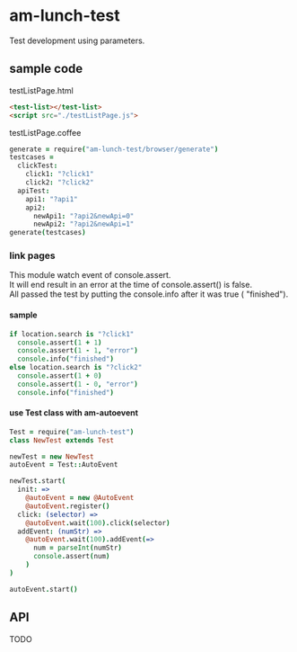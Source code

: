 # am-lunch-test
Test development using parameters.


## sample code

testListPage.html
```html
<test-list></test-list>
<script src="./testListPage.js">
```

testListPage.coffee
```coffee
generate = require("am-lunch-test/browser/generate")
testcases =
  clickTest:
    click1: "?click1"
    click2: "?click2"
  apiTest:
    api1: "?api1"
    api2:
      newApi1: "?api2&newApi=0"
      newApi2: "?api2&newApi=1"
generate(testcases)
```

### link pages
This module watch event of console.assert.  
It will end result in an error at the time of console.assert() is false.  
All passed the test by putting the console.info after it was true ( "finished").

#### sample
```coffee
if location.search is "?click1"
  console.assert(1 + 1)
  console.assert(1 - 1, "error")
  console.info("finished")
else location.search is "?click2"
  console.assert(1 + 0)
  console.assert(1 - 0, "error")
  console.info("finished")
```

#### use Test class with am-autoevent
```coffee
Test = require("am-lunch-test")
class NewTest extends Test

newTest = new NewTest
autoEvent = Test::AutoEvent

newTest.start(
  init: =>
    @autoEvent = new @AutoEvent
    @autoEvent.register()
  click: (selector) =>
    @autoEvent.wait(100).click(selector)
  addEvent: (numStr) =>
    @autoEvent.wait(100).addEvent(=>
      num = parseInt(numStr)
      console.assert(num)
    )
)

autoEvent.start()
```

## API
TODO
